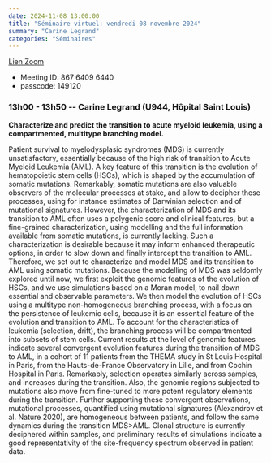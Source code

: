 ```yaml
---
date: 2024-11-08 13:00:00
title: "Séminaire virtuel: vendredi 08 novembre 2024"
summary: "Carine Legrand"
categories: "Séminaires"
---
```



[Lien Zoom](https://u-bordeaux-fr.zoom.us/j/86764096440?pwd=b01qOG04RTMvRWNOVHBYR1ZIbkVaUT09)
* Meeting ID: 867 6409 6440
* passcode: 149120 


### 13h00 - 13h50 -- Carine Legrand (U944, Hôpital Saint Louis)

**Characterize and predict the transition to acute myeloid leukemia, using a compartmented, multitype branching model.**

Patient survival to myelodysplasic syndromes (MDS) is currently unsatisfactory, essentially because of the high risk of transition to Acute Myeloid Leukemia (AML). A key feature of this transition is the evolution of hematopoietic stem cells (HSCs), which is shaped by the accumulation of somatic mutations. Remarkably, somatic mutations are also valuable observers of the molecular processes at stake, and allow to decipher these processes, using for instance estimates of Darwinian selection and of mutational signatures. However, the characterization of MDS and its transition to AML often uses a polygenic score and clinical features, but a fine-grained characterization, using modelling and the full information available from somatic mutations, is currently lacking. Such a characterization is desirable because it may inform enhanced therapeutic options, in order to slow down and finally intercept the transition to AML. Therefore, we set out to characterize and model MDS and its transition to AML using somatic mutations. Because the modelling of MDS was seldomly explored until now, we first exploit the genomic features of the evolution of HSCs, and we use simulations based on a Moran model, to nail down essential and observable parameters. We then model the evolution of HSCs using a multitype non-homogeneous branching process, with a focus on the persistence of leukemic cells, because it is an essential feature of the evolution and transition to AML. To account for the characteristics of leukemia (selection, drift), the branching process will be compartmented into subsets of stem cells. Current results at the level of genomic features indicate several convergent evolution features during the transition of MDS to AML, in a cohort of 11 patients from the THEMA study in St Louis Hospital in Paris, from the Hauts-de-France Observatory in Lille, and from Cochin Hospital in Paris. Remarkably, selection operates similarly across samples, and increases during the transition. Also, the genomic regions subjected to mutations also move from fine-tuned to more potent regulatory elements during the transition. Further supporting these convergent observations, mutational processes, quantified using mutational signatures (Alexandrov et al. Nature 2020), are homogeneous between patients, and follow the same dynamics during the transition MDS>AML. Clonal structure is currently deciphered within samples, and preliminary results of simulations indicate a good representativity of the site-frequency spectrum observed in patient data.
